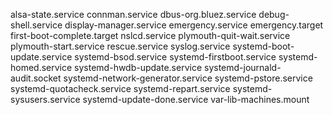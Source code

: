 alsa-state.service
connman.service
dbus-org.bluez.service
debug-shell.service
display-manager.service
emergency.service
emergency.target
first-boot-complete.target
nslcd.service
plymouth-quit-wait.service
plymouth-start.service
rescue.service
syslog.service
systemd-boot-update.service
systemd-bsod.service
systemd-firstboot.service
systemd-homed.service
systemd-hwdb-update.service
systemd-journald-audit.socket
systemd-network-generator.service
systemd-pstore.service
systemd-quotacheck.service
systemd-repart.service
systemd-sysusers.service
systemd-update-done.service
var-lib-machines.mount
